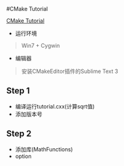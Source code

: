 #CMake Tutorial

[CMake Tutorial](https://cmake.org/cmake-tutorial/)

* 运行环境  
> Win7 + Cygwin

* 编辑器
> 安装CMakeEditor插件的Sublime Text 3


## Step 1
* 编译运行tutorial.cxx(计算sqrt值)
* 添加版本号

## Step 2
* 添加库(MathFunctions)
* option


